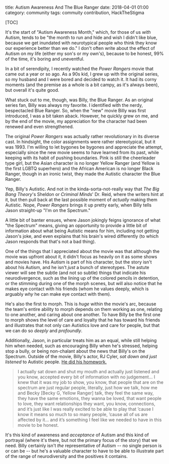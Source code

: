 title: Autism Awareness And The Blue Ranger
date: 2018-04-01 01:00
category: community
tags: commuity contribution, HackTheStigma

[TOC]

It's the start of "Autism Awareness Month," which, for those of us *with* Autism, tends to be "the month to run and hide and wish I didn't like blue, because we get inundated with neurotypical people who think they know our experience better than we do." I don't often write about the effect of Autism on my life (either my son's or my own's), because to be honest, 99% of the time, it's boring and uneventful.

In a bit of serendipity, I recently watched the *Power Rangers* movie that came out a year or so ago. As a 90s kid, I grew up with the original series, so my husband and I were bored and decided to watch it. It had its corny moments (and the premise as a whole is a bit campy, as it's always been), but overall it's quite good.

What stuck out to me, though, was Billy, the Blue Ranger. As an original series fan, Billy was always my favorite. I identified with the nerdy, bespectacled Blue Ranger. So, when the "new" movie Billy was first introduced, I was a bit taken aback. However, he quickly grew on me, and by the end of the movie, my appreciation for the character had been renewed and even strengthened.

The original *Power Rangers* was actually rather revolutionary in its diverse cast. In hindsight, the color assignments were rather stereotypical, but it was 1993. I'm willing to let bygones be bygones and appreciate the attempt, especially since the new movie seems to have learned from its past, while keeping with its habit of pushing boundaries. Pink is still the cheerleader type girl, but the Asian character is no longer Yellow Ranger (and Yellow is the first LGBTQ superhero) and the African American is no longer Black Ranger, though in an ironic twist, they made the Autistic character the Blue Ranger.

Yep, Billy's Autistic. And not in the kinda-sorta-not-really way that *The Big Bang Theory*'s Sheldon or *Criminal Minds*' Dr. Reid, where the writers hint at it, but then pull back at the last possible moment of *actually* making them Autistic. Nope, *Power Rangers* brings it up pretty early, when Billy tells Jason straight-up "I'm on the Spectrum."

A little bit of banter ensues, where Jason jokingly feigns ignorance of what "the Spectrum" means, giving an opportunity to provide a little bit of information about what being Autistic means for him, including not getting Jason's joke, and even explains that his brain's wired differently (to which Jason responds that that's not a bad thing).

One of the things that I appreciated about the movie was that although the movie was upfront about it, it didn't focus as heavily on it as some shows and movies have. His Autism is part of his character, but the story isn't about his Autism, and he isn't *just* a bunch of stereotypes. The astute viewer will see the subtle (and not so subtle) things that indicate his neurodivergence, such as the lining up of the colored pencils in detention, or the stimming during one of the morph scenes, but will also notice that he makes eye contact with his friends (whom he values deeply, which is arguably *why* he can make eye contact with them).

He's also the first to morph. This is *huge* within the movie's arc, because the team's entire ability to morph depends on them working as one, relating to one another, and caring about one another. To have Billy be the first one to morph shows the level of care and loyalty that he has toward his friends and illustrates that not only can Autistics love and care for people, but that we can do so *deeply* and *profoundly*.

Additionally, Jason, in particular treats him as an equal, while still helping him when needed, such as encouraging Billy when he's stressed, helping stop a bully, or being non-chalant about the news that Billy's on the Spectrum. Outside of the movie, Billy's actor, RJ Cyler, *sat down and just listened* to Autistic people. [He did his homework.](https://screenrant.com/power-rangers-movie-blue-ranger-billy-actor-autism/)

> I actually sat down and shut my mouth and actually just listened and you know, accepted every bit of information with no judgement… I knew that it was my job to show, you know, that people that are on the spectrum are just regular people, literally, just how we talk, how me and Becky [Becky G, Yellow Ranger] talk, they feel the same way, they have the same emotions, they wanna be loved, that want people to love, they want relationships they want, you know, connections, and it’s just like I was really excited to be able to play that ’cause I know it means so much to so many people, ’cause all of us are affected by it… and it’s something I feel like we needed to have in this movie to be honest.

It's this kind of awareness and *acceptance* of Autism and this kind of portrayal (where it's there, but not the primary focus of the story) that we need. Billy certainly isn't *the* representative of Autism -- no single person is or can be -- but he's a valuable character to have to be able to illustrate part of the range of neurodiversity and the positives it contains.
